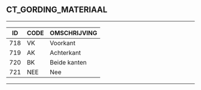 ## CT_GORDING_MATERIAAL

***

|ID                              	|CODE          	|OMSCHRIJVING|
|------                          	|----          	|-----    |
|718|VK|Voorkant|
|719|AK|Achterkant|
|720|BK|Beide kanten|
|721|NEE|Nee|


***
